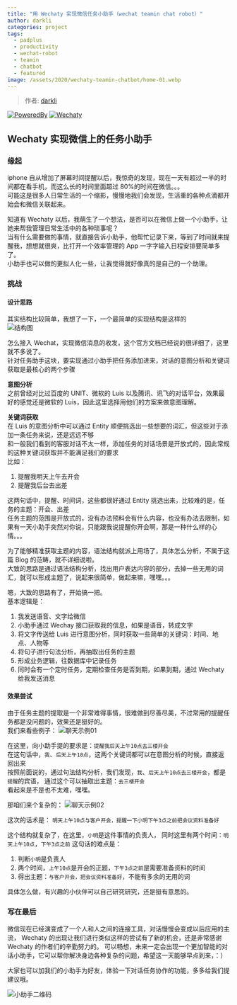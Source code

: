 ```yaml
---
title: "用 Wechaty 实现微信任务小助手（wechat teamin chat robot）"
author: darkli
categories: project
tags:
  - padplus
  - productivity
  - wechat-robot
  - teamin
  - chatbot
  - featured
image: /assets/2020/wechaty-teamin-chatbot/home-01.webp
---
```


> 作者: [darkli](https://github.com/darkli)

[![PoweredBy](https://img.shields.io/badge/Powered%20By-Wechaty-green.svg#align=left&display=inline&height=20&margin=%5Bobject%20Object%5D&originHeight=20&originWidth=132&status=done&style=none&width=132)](https://github.com/wechaty/wechaty)
[![Wechaty](https://img.shields.io/badge/Wechaty-%E5%BC%80%E6%BA%90%E6%BF%80%E5%8A%B1%E8%AE%A1%E5%88%92-green.svg#align=left&display=inline&height=20&margin=%5Bobject%20Object%5D&originHeight=20&originWidth=134&status=done&style=none&width=134)](https://github.com/juzibot/Welcome/wiki/Everything-about-Wechaty)

## Wechaty 实现微信上的任务小助手

### 缘起

iphone 自从增加了屏幕时间提醒以后，我惊奇的发现，现在一天有超过一半的时间都在看手机，而这么长的时间里面超过 80%的时间在微信。。。  
可能这是很多人日常生活的一个缩影，慢慢地我们会发现，生活重的各种点滴都开始会和微信关联起来。

知道有 Wechaty 以后，我萌生了一个想法，是否可以在微信上做一个小助手，让她来帮我管理日常生活中的各种琐事呢？  
当有什么需要做的事情，就直接告诉小助手，他帮忙记录下来，等到了时间就来提醒我，想想就很爽，比打开一个效率管理的 App 一字字输入日程安排要简单多了。  
小助手也可以做的更拟人化一些，让我觉得就好像真的是自己的一个助理。

### 挑战

#### 设计思路

其实结构比较简单，我想了一下，一个最简单的实现结构是这样的  
![结构图](/assets/2020/wechaty-teamin-chatbot/structure.webp)

怎么接入 Wechat，实现微信消息的收发，这个官方文档已经说的很详细了，这里就不多说了。  
针对任务助手这块，要实现通过小助手把任务添加进来，对话的意图分析和关键词获取是最核心的两个步骤

**意图分析**  
之前曾经对比过百度的 UNIT、微软的 Luis 以及腾讯、讯飞的对话平台，效果最好的感觉还是微软的 Luis，因此这里选择用他们的方案来做意图理解。

**关键词获取**  
在 Luis 的意图分析中可以通过 Entity 顺便挑选出一些想要的词汇，但这些对于添加一条任务来说，还是远远不够  
和一般我们看到的客服对话不太一样，添加任务的对话场景是开放式的，因此常规的这种关键词获取并不能满足我们的要求  
比如：

1. 提醒我明天上午去开会
2. 提醒我后台去出差

这两句话中，提醒、时间词，这些都很好通过 Entity 挑选出来，比较难的是，任务的主题：开会、出差  
任务主题的范围是开放式的，没有办法预料会有什么内容，也没有办法去限制，如果有一天小助手突然对你说，只能跟我说提醒你开会啊，那是一种什么样的心情。。。

为了能够精准获取主题的内容，语法结构就派上用场了，具体怎么分析，不属于这篇 Blog 的范畴，就不详细说啦。  
大致的思路是通过语法结构分析，找出用户表达内容的部分，去掉一些无用的词汇，就可以形成主题了，说起来很简单，做起来嘛，嘿嘿。。。

嗯，大致的思路有了，开始搞一把。  
基本逻辑是：

1. 我发送语音、文字给微信
2. 小助手通过 Wechay 接口获取我的信息，如果是语音，转成文字
3. 将文字传送给 Luis 进行意图分析，同时获取一些简单的关键词：时间、地点、人物等
4. 将句子进行句法分析，再抽取出任务的主题
5. 形成业务逻辑，往数据库中记录任务
6. 同时会有一个定时任务，定期检查任务是否到期，如果到期，通过 Wechaty 给我发送消息

#### 效果尝试

由于任务主题的提取是一个非常难得事情，很难做到尽善尽美，不过常用的提醒任务都是没问题的，效果还是挺好的。  
我们来看些例子：
![聊天示例01](/assets/2020/wechaty-teamin-chatbot/chat-01.webp)

在这里，向小助手提的要求是：`提醒我后天上午10点去三楼开会`  
在这句话中，`我`、`后天上午10点`，这两个关键词都可以在意图分析的时候，直接返回出来  
按照前面说的，通过句法结构分析，我们发现，`我`、`后天上午10点去三楼开会`，都是`提醒`的宾语，
通过这个可以抽取出主题：`去三楼开会`  
看起来是不是也不太难，嘿嘿。

那咱们来个复杂的：
![聊天示例02](/assets/2020/wechaty-teamin-chatbot/chat-02.webp)

这次的话术是：
`明天上午10点与客户开会，提醒一下小明下午3点之前把会议资料准备好`

这个结构就复杂了，在这里，`小明`是这件事情的负责人，
同时这里有两个时间：`明天上午10点`，`下午3点之前`
这句话的难点是：

1. 判断`小明`是负责人
2. 两个时间，`上午10点`是开会的正题，`下午3点之前`是需要准备资料的时间
3. 得出主题：`与客户开会，把会议资料准备好`，不能有多余的无用的词

具体怎么做，有兴趣的小伙伴可以自己研究研究，还是挺有意思的。

### 写在最后

微信现在已经演变成了一个人和人之间的连接工具，对话慢慢会变成以后应用的主流，
Wechaty 的出现让我们进行类似这样的尝试有了新的机会，还是非常感谢 Wechaty 的作者们的辛勤努力的。
可以畅想，未来一定会出现一个更加智能的对话小助手，它可以帮你解决身边各种复杂的问题，希望这一天能够早点到来，：）

大家也可以加我们的小助手为好友，体验一下对话任务协作的功能，多多给我们提建议哦。

![小助手二维码](/assets/2020/wechaty-teamin-chatbot/teamin-assistant.webp)
